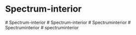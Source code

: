 # Spectrum-interior
#   S p e c t r u m - i n t e r i o r  
 #   S p e c t r u m - i n t e r i o r  
 #   S p e c t r u m i n t e r i o r  
 #   S p e c t r u m i n t e r i o r  
 #   s p e c t r u m i n t e r i o r  
 